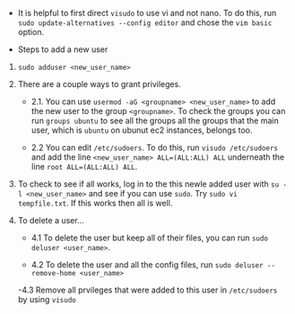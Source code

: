 * It is helpful to first direct `visudo` to use vi and not nano. To do this, run
`sudo update-alternatives --config editor` and chose the `vim basic` option.

* Steps to add a new user
1. `sudo adduser <new_user_name>`

2. There are a couple ways to grant privileges.

    - 2.1. You can use `usermod -aG <groupname> <new_user_name>` to add 
    the new user to the group `<groupname>`. To check the groups you can run 
    `groups ubuntu` to see all the groups all the groups
    that the main user, which is `ubuntu` on ubunut ec2 instances, belongs too.

    - 2.2 You can edit `/etc/sudoers`. To do this, run `visudo /etc/sudoers` and 
    add the line `<new_user_name> ALL=(ALL:ALL) ALL` underneath the line 
    `root ALL=(ALL:ALL) ALL`.

3. To check to see if all works, log in to the this newle added user with 
`su -l <new_user_name>` and see if you can use `sudo`. Try `sudo vi tempfile.txt`.
If this works then all is well.

4. To delete a user...
    
    - 4.1 To delete the user but keep all of their files, you can run 
    `sudo deluser <user_name>`.

    - 4.2 To delete the user and all the config files, run 
    `sudo deluser --remove-home <user_name>`

    -4.3 Remove all prvileges that were added to this user in `/etc/sudoers` by using 
    `visudo`


 
